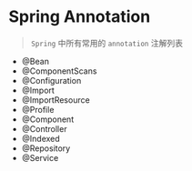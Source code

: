 # Spring Annotation

> `Spring` 中所有常用的 `annotation` 注解列表

- @Bean
- @ComponentScans
- @Configuration
- @Import
- @ImportResource
- @Profile
- @Component
- @Controller
- @Indexed
- @Repository
- @Service
